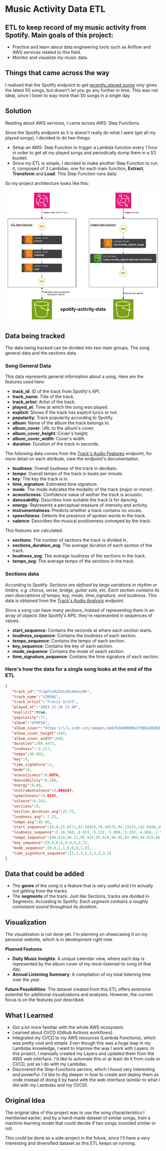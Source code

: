 # Music Activity Data ETL

## ETL to keep record of my music activity from Spotify. Main goals of this project:
- Practice and learn about data engineering tools such as Airflow and AWS services related to this field.
- Monitor and visualize my music data.

## Things that came across the way
I realised that the Spotify endpoint to get [recently_played songs](https://developer.spotify.com/documentation/web-api/reference/get-recently-played) only gives the latest 50 songs, but doesn't let you go any further in time. This was not ideal, since I listen to way more than 50 songs in a single day.

## Solution
Reading about AWS services, I came across AWS: Step Functions.

Since the Spotify endpoint as it is doesn't really do what I want (get all my played songs), I decided to do two things:
- Setup an AWS: Step Function to trigger a Lambda function every 1 hour in order to get all my played songs and periodically dump them in a S3 bucket.
- Since my ETL is simple, I decided to make another Step Function to run it, composed of 3 Lambdas, one for each main function, **Extract**, **Transform** and **Load**. This Step Function runs daily.

So my project architecture looks like this:

![Architecture](static/images/architecture.png "Architecture")

## Data being tracked
The data being tracked can be divided into two main groups. The song general data and the sections data.
### Song General Data
This data represents general information about a song. Here are the features used here:
- **track_id**: ID of the track from Spotify's API.
- **track_name**: Title of the track.
- **track_artist**: Artist of the track.
-  **played_at**: Time at which the song was played.
-  **explicit**: Shows if the track has explicit lyrics or not.
-  **popularity**: Track popularity according to Spotify.
-  **album**: Name of the album the track belongs to.
-  **album_cover**: URL to the album's cover.
-  **album_cover_height**: Cover's height.
-  **album_cover_width**: Cover's width.
-  **duration**: Duration of the track in seconds.

The following data comes from the [Track's Audio Features](https://developer.spotify.com/documentation/web-api/reference/get-several-audio-features) endpoint, for more detail on each attribute, view the endpoint's documentation.

-  **loudness**: Overall loudness of the track in decibels.
-  **tempo**: Overall tempo of the track in beats per minute.
-  **key**: The key the track is in.
-  **time_signature**: Estimated time signature.
-  **mode**: The mode indicates the modality of the track (major or minor).
-  **acousticness**: Confidence value of wether the track is acoustic.
-  **danceability**: Describes how suitable the track is for dancing.
-  **energy**: Represents a perceptual measure of intensity and activity.
-  **instrumentalness**: Predicts whether a track contains no vocals.
-  **speechiness**: Detects the presence of spoken words in the track.
-  **valence**: Describes the musical positiveness conveyed by the track.

This features are calculated.
- **sections**: The number of sections the track is divided in.
- **sections_duration_avg**: The average duration of each section of the track.
- **loudness_avg**: The average loudness of the sections in the track.
- **tempo_avg**: The average tempo of the sections in the track.

### Sections data
According to Spotify: *Sections are defined by large variations in rhythm or timbre, e.g. chorus, verse, bridge, guitar solo, etc. Each section contains its own descriptions of tempo, key, mode, time_signature, and loudness.* This data is obtained from the [Track's Audio Analysis](https://developer.spotify.com/documentation/web-api/reference/get-audio-analysis) endpoint.

Since a song can have many sections, instead of representing them in an array of objects (like Spotify's API), they're represented in sequences of values.

- **start_sequence**: Contains the seconds at where each section starts.
- **loudness_sequence**: Contains the loudness of each section.
- **tempo_sequence**: Contains the tempo of each section.
- **key_sequence**: Contains the key of each section.
- **mode_sequence**: Contains the mode of seach section.
- **time_signature_sequence**: Contains the time signature of each section.

### Here's how the data for a single song looks at the end of the ETL

```json
{
   "track_id":"7LSpFCvRZZot2AlmkUzy9k",
   "track_name":"SIRENS",
   "track_artist":"Travis Scott",
   "played_at":"2023-11-28 11:40",
   "explicit":true,
   "popularity":77,
   "album":"UTOPIA",
   "album_cover":"https:\/\/i.scdn.co\/image\/ab67616d0000b273881d8d8378cd01099babcd44",
   "album_cover_height":640,
   "album_cover_width":640,
   "duration":204.4473,
   "loudness":-6.117,
   "tempo":96.003,
   "key":9,
   "time_signature":3,
   "mode":0,
   "acousticness":0.0976,
   "danceability":0.588,
   "energy":0.88,
   "instrumentalness":0.000167,
   "speechiness":0.0747,
   "valence":0.242,
   "sections":9,
   "section_duration_avg":22.72,
   "loudness_avg":-7.21,
   "tempo_avg":95.66,
   "start_sequence":[0.0,25.8771,61.58935,78.49172,94.13155,142.6858,153.51543,169.3769,185.09818],
   "loudness_sequence":[-16.568,-6.653,-5.532,-5.096,-5.193,-4.658,-2.569,-7.718,-10.89],
   "tempo_sequence":[96.819,96.11,95.934,95.919,96.05,93.908,94.623,96.033,95.551],
   "key_sequence":[9,9,0,8,9,9,9,2,7],
   "mode_sequence":[0,0,1,1,0,0,0,1,0],
   "time_signature_sequence":[3,3,3,3,3,3,3,3,3]
}
```
## Data that could be added
- The **genre** of the song is a feature that is very useful and I'm actually not getting from the tracks.
- The **segments** of the track. Just like Sections, tracks are divided in Segments. According to Spotify: *Each segment contains a roughly conisistent sound throughout its duration.*

## Visualization
The visualization is not done yet. I'm planning on showcasing it on my personal website, which is in development right now. 

**Planned Features**:

- **Daily Music Insights**: A unique calendar view, where each day is represented by the album cover of my most-listened-to song of that day.
- **Annual Listening Summary**: A compilation of my total listening time over the year.

**Future Possibilities**: The dataset created from this ETL offers extensive potential for additional visualizations and analyses. However, the current focus is on the features just described.

## What I Learned
- Got a lot more familiar with the whole AWS ecosystem.
- Learned about CI/CD (Github Actions workflows).
- Integrated my CI/CD to my AWS resources (Lambda Functions), which was pretty cool and simple. Even though this was a huge leap in my Lambdas knowledge, I want to improve the way I work with Layers. In this project, I manually created my Layers and updated them from the AWS web interface. I'd like to automate this or at least do it from code or CI/CD, just as I do with my Lambdas.
- Discovered the Step-Functions service, which I found very interesting and powerful. I'd like to dig deeper in how to create and deploy them as code instead of doing it by hand with the web interface (similar to what I did with my Lambdas and my CI/CD).

## Original Idea
The original idea of this project was to use the song characteristics I mentioned earlier, and by a hand-made dataset of similar songs, train a machine learning model that could decide if two songs sounded similar or not.

This could be done as a side-project in the future, since I'll have a very interesting and diversified dataset as this ETL keeps on running.